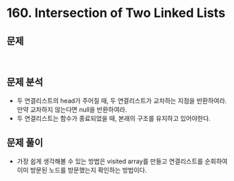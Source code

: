 # 160. Intersection of Two Linked Lists
## 문제
​
## 문제 분석
- 두 연결리스트의 head가 주어질 때, 두 연결리스트가 교차하는 지점을 반환하여라. 만약 교차하지 않는다면 null을 반환하여라.
- 두 연결리스트는 함수가 종료되었을 때, 본래의 구조를 유지하고 있어야한다.
​
## 문제 풀이
- 가장 쉽게 생각해볼 수 있는 방법은 visited array를 만들고 연결리스트를 순회하여 이미 방문된 노드를 방문했는지 확인하는 방법이다.